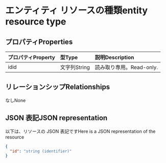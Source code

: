 # <a name="entity-resource-type"></a><span data-ttu-id="db060-101">エンティティ リソースの種類</span><span class="sxs-lookup"><span data-stu-id="db060-101">entity resource type</span></span>

## <a name="properties"></a><span data-ttu-id="db060-102">プロパティ</span><span class="sxs-lookup"><span data-stu-id="db060-102">Properties</span></span>
| <span data-ttu-id="db060-103">プロパティ</span><span class="sxs-lookup"><span data-stu-id="db060-103">Property</span></span>     | <span data-ttu-id="db060-104">型</span><span class="sxs-lookup"><span data-stu-id="db060-104">Type</span></span>   |<span data-ttu-id="db060-105">説明</span><span class="sxs-lookup"><span data-stu-id="db060-105">Description</span></span>|
|:---------------|:--------|:----------|
|<span data-ttu-id="db060-106">id</span><span class="sxs-lookup"><span data-stu-id="db060-106">id</span></span>|<span data-ttu-id="db060-107">文字列</span><span class="sxs-lookup"><span data-stu-id="db060-107">String</span></span>| <span data-ttu-id="db060-108">読み取り専用。</span><span class="sxs-lookup"><span data-stu-id="db060-108">Read-only.</span></span>|

## <a name="relationships"></a><span data-ttu-id="db060-109">リレーションシップ</span><span class="sxs-lookup"><span data-stu-id="db060-109">Relationships</span></span>
<span data-ttu-id="db060-110">なし</span><span class="sxs-lookup"><span data-stu-id="db060-110">None</span></span>

## <a name="json-representation"></a><span data-ttu-id="db060-111">JSON 表記</span><span class="sxs-lookup"><span data-stu-id="db060-111">JSON representation</span></span>

<span data-ttu-id="db060-112">以下は、リソースの JSON 表記です</span><span class="sxs-lookup"><span data-stu-id="db060-112">Here is a JSON representation of the resource</span></span>

<!-- {
  "blockType": "resource",
  "abstract": "true",
  "keyProperty": "id",
  "optionalProperties": [

  ],
  "@odata.type": "microsoft.graph.entity"
}-->

```json
{
  "id": "string (identifier)"
}

```

<!-- uuid: 8fcb5dbc-d5aa-4681-8e31-b001d5168d79
2015-10-25 14:57:30 UTC -->
<!-- {
  "type": "#page.annotation",
  "description": "entity resource",
  "keywords": "",
  "section": "documentation",
  "tocPath": ""
}-->